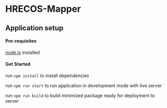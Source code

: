 # HRECOS-Mapper

## Application setup

####  Pre-requisites
[node.js](https://nodejs.org/en/download/) installed

####  Get Started
run `npm install` to install dependencies

run `npm run start` to run application in development mode with live server

run `npm run build` to build minimized package ready for deployment to server
